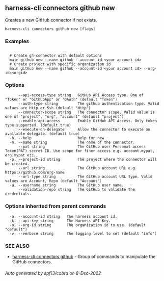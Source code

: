 ## harness-cli connectors github new

Creates a new GitHub connector if not exists.

```
harness-cli connectors github new [flags]
```

### Examples

```

  # Create gh-connector with default options
  main github new --name github --account-id <your account id> 
  # Create project with specific organization id
  main github new --name github --account-id <your account id> --org-id=<orgid>

```

### Options

```
      --api-access-type string   GitHub API Access type. One of "Token" or "GithubApp" or "OAuth" (default "Token")
      --auth-type string         The github authentication type. Valid values are Http or Ssh (default "Http")
      --connector-scope string   The connector scope. Valid value is one of "project", "org", "account" (default "project")
      --enable-api-access        Enable GitHub API Access. Only token type supported. (default true)
      --execute-on-delegate      Allow the connector to execute on available delegate. (default true)
  -h, --help                     help for new
  -n, --name string              The name of the connector.
      --pat string               The GitHub user Personal access Token(PAT) secret ID. Use scope for finer access e.g. account.mypat, org.mypat etc.,
  -p, --project-id string        The project where the connector will be created.
      --url string               The GitHub account URL e.g. https://github.com/org-name
      --url-type string          The GitHub account URL type. Valid values are Account, Repo (default "Account")
  -u, --username string          The GitHub user name.
      --validation-repo string   The GitHub to validate the credentials.
```

### Options inherited from parent commands

```
  -a, --account-id string   The harness account id.
  -k, --api-key string      The Harness API Key.
  -o, --org-id string       The organization id to use. (default "default")
  -v, --verbose string      The logging level to set (default "info")
```

### SEE ALSO

* [harness-cli connectors github](harness-cli_connectors_github.md)	 - Group of commands to manipulate the GitHub connectors.

###### Auto generated by spf13/cobra on 8-Dec-2022
